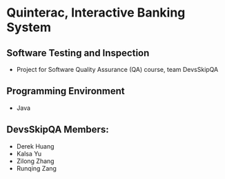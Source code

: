 # Quinterac, Interactive Banking System
Software **Testing** and Inspection
---------------------------
- Project for Software Quality Assurance (QA) course, team DevsSkipQA

Programming Environment
--------------------------
- Java

DevsSkipQA Members:
--------------------------
- Derek Huang
- Kalsa Yu
- Zilong Zhang
- Runqing Zang

